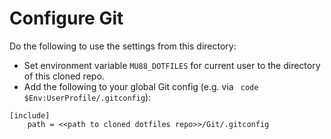 # Configure Git

Do the following to use the settings from this directory:
- Set environment variable `MU88_DOTFILES` for current user to the directory of this cloned repo.
- Add the following to your global Git config (e.g. via ` code $Env:UserProfile/.gitconfig`):

```lang-ini
[include]
	path = <<path to cloned dotfiles repo>>/Git/.gitconfig
```